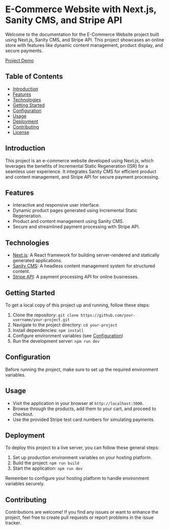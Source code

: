 # E-Commerce Website with Next.js, Sanity CMS, and Stripe API

Welcome to the documentation for the E-Commerce Website project built using Next.js, Sanity CMS, and Stripe API. This project showcases an online store with features like dynamic content management, product display, and secure payments.

[Project Demo](https://totalitycorp-frontend-challenge-l2wmea6l2-a-4-atom.vercel.app/)

## Table of Contents

- [Introduction](#introduction)
- [Features](#features)
- [Technologies](#technologies)
- [Getting Started](#getting-started)
- [Configuration](#configuration)
- [Usage](#usage)
- [Deployment](#deployment)
- [Contributing](#contributing)
- [License](#license)

## Introduction

This project is an e-commerce website developed using Next.js, which leverages the benefits of Incremental Static Regeneration (ISR) for a seamless user experience. It integrates Sanity CMS for efficient product and content management, and Stripe API for secure payment processing.

## Features

- Interactive and responsive user interface.
- Dynamic product pages generated using Incremental Static Regeneration.
- Product and content management using Sanity CMS.
- Secure and streamlined payment processing with Stripe API.

## Technologies

- [Next.js](https://nextjs.org/): A React framework for building server-rendered and statically generated applications.
- [Sanity CMS](https://www.sanity.io/): A headless content management system for structured content.
- [Stripe API](https://stripe.com/docs/api): A payment processing API for online businesses.

## Getting Started

To get a local copy of this project up and running, follow these steps:

1. Clone the repository: `git clone https://github.com/your-username/your-project.git`
2. Navigate to the project directory: `cd your-project`
3. Install dependencies: `npm install`
4. Configure environment variables (see [Configuration](#configuration))
5. Run the development server: `npm run dev`

## Configuration

Before running the project, make sure to set up the required environment variables.

## Usage

- Visit the application in your browser at `http://localhost:3000`.
- Browse through the products, add them to your cart, and proceed to checkout.
- Use the provided Stripe test card numbers for simulating payments.

## Deployment

To deploy this project to a live server, you can follow these general steps:

1. Set up production environment variables on your hosting platform.
2. Build the project: `npm run build`
3. Start the application: `npm run dev`

Remember to configure your hosting platform to handle environment variables securely.

## Contributing

Contributions are welcome! If you find any issues or want to enhance the project, feel free to create pull requests or report problems in the issue tracker.


